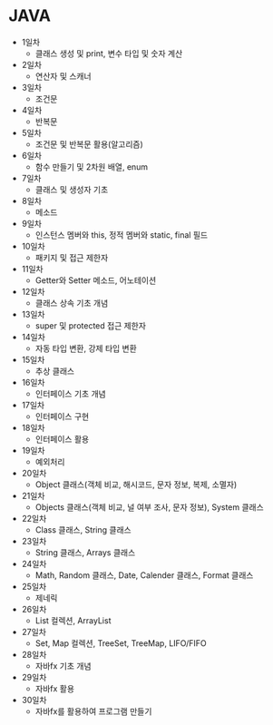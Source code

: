 # JAVA

+ 1일차 
    + 클래스 생성 및 print, 변수 타입 및 숫자 계산
+ 2일차
    + 연산자 및 스캐너
+ 3일차
    + 조건문
+ 4일차
    + 반복문
+ 5일차
    + 조건문 및 반복문 활용(알고리즘)
+ 6일차
    + 함수 만들기 및 2차원 배열, enum
+ 7일차
    + 클래스 및 생성자 기초
+ 8일차
    + 메소드
+ 9일차
    + 인스턴스 멤버와 this, 정적 멤버와 static, final 필드
+ 10일차
    + 패키지 및 접근 제한자
+ 11일차
    + Getter와 Setter 메소드, 어노테이션
+ 12일차
    + 클래스 상속 기초 개념
+ 13일차
    + super 및 protected 접근 제한자
+ 14일차
    + 자동 타입 변환, 강제 타입 변환
+ 15일차
    + 추상 클래스
+ 16일차
    + 인터페이스 기초 개념
+ 17일차
    + 인터페이스 구현
+ 18일차
    + 인터페이스 활용
+ 19일차
    + 예외처리
+ 20일차
    + Object 클래스(객체 비교, 해시코드, 문자 정보, 복제, 소멸자)
+ 21일차
    + Objects 클래스(객체 비교, 널 여부 조사, 문자 정보), System 클래스
+ 22일차
    + Class 클래스, String 클래스
+ 23일차
    + String 클래스, Arrays 클래스
+ 24일차
    + Math, Random 클래스, Date, Calender 클래스, Format 클래스
+ 25일차
    + 제네릭
+ 26일차
    + List 컬렉션, ArrayList
+ 27일차
    + Set, Map 컬렉션, TreeSet, TreeMap, LIFO/FIFO
+ 28일차
    + 자바fx 기초 개념
+ 29일차
    + 자바fx 활용
+ 30일차
    + 자바fx를 활용하여 프로그램 만들기

